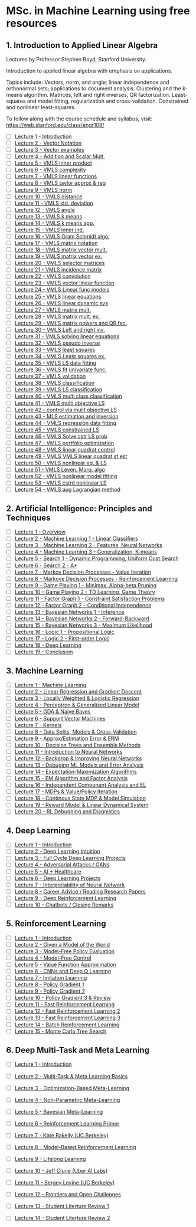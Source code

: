 # MSc. in Machine Learning using free resources

## 1. Introduction to Applied Linear Algebra
Lectures by Professor Stephen Boyd, Stanford University.

Introduction to applied linear algebra with emphasis on applications. 

Topics include: Vectors, norm, and angle; linear independence and orthonormal sets; applications to document analysis. Clustering and the k-means algorithm. Matrices, left and right inverses, QR factorization. Least-squares and model fitting, regularization and cross-validation. Constrained and nonlinear least-squares.

To follow along with the course schedule and syllabus, visit: https://web.stanford.edu/class/engr108/

- [ ] [Lecture 1 - Introduction](https://www.youtube.com/watch?v=oR6G1MUMveE&list=PLoROMvodv4rMz-WbFQtNUsUElIh2cPmN9&index=1) 
- [ ] [Lecture 2 - Vector Notation](https://www.youtube.com/watch?v=vVspolIKPgc&list=PLoROMvodv4rMz-WbFQtNUsUElIh2cPmN9&index=2)
- [ ] [Lecture 3 - Vector examples](https://www.youtube.com/watch?v=wlPiJZ1DQjs&list=PLoROMvodv4rMz-WbFQtNUsUElIh2cPmN9&index=3)
- [ ] [Lecture 4 - Addition and Scalar Mult.](https://www.youtube.com/watch?v=Ih3rIcBnnSg&list=PLoROMvodv4rMz-WbFQtNUsUElIh2cPmN9&index=4)
- [ ] [Lecture 5 - VMLS inner product](https://www.youtube.com/watch?v=YiCAeeBEo50&list=PLoROMvodv4rMz-WbFQtNUsUElIh2cPmN9&index=5)
- [ ] [Lecture 6 - VMLS complexity](https://www.youtube.com/watch?v=wqcknO3fArY&list=PLoROMvodv4rMz-WbFQtNUsUElIh2cPmN9&index=6)
- [ ] [Lecture 7 - VMLS linear functions](https://www.youtube.com/watch?v=0rOEhJlNzhs&list=PLoROMvodv4rMz-WbFQtNUsUElIh2cPmN9&index=7)
- [ ] [Lecture 8 - VMLS taylor approx & reg](https://www.youtube.com/watch?v=H0jR5nqueWk&list=PLoROMvodv4rMz-WbFQtNUsUElIh2cPmN9&index=8)
- [ ] [Lecture 9 - VMLS norm](https://www.youtube.com/watch?v=odR39SYhUH0&list=PLoROMvodv4rMz-WbFQtNUsUElIh2cPmN9&index=9)
- [ ] [Lecture 10 - VMLS distance](https://www.youtube.com/watch?v=w77MlgsylqY&list=PLoROMvodv4rMz-WbFQtNUsUElIh2cPmN9&index=10)
- [ ] [Lecture 11 - VMLS std. deviation](https://www.youtube.com/watch?v=Gdl92kGR8Ho&list=PLoROMvodv4rMz-WbFQtNUsUElIh2cPmN9&index=11)
- [ ] [Lecture 12 - VMLS angle](https://www.youtube.com/watch?v=4shS22XxZYw&list=PLoROMvodv4rMz-WbFQtNUsUElIh2cPmN9&index=12)
- [ ] [Lecture 13 - VMLS k means](https://www.youtube.com/watch?v=liaZ_SCuE1w&list=PLoROMvodv4rMz-WbFQtNUsUElIh2cPmN9&index=13)
- [ ] [Lecture 14 - VMLS k means app.](https://www.youtube.com/watch?v=a4GjONqojzM&list=PLoROMvodv4rMz-WbFQtNUsUElIh2cPmN9&index=14)
- [ ] [Lecture 15 - VMLS inner ind.](https://www.youtube.com/watch?v=RikEADik56Q&list=PLoROMvodv4rMz-WbFQtNUsUElIh2cPmN9&index=15)
- [ ] [Lecture 16 - VMLS Gram Schmidt algo.](https://www.youtube.com/watch?v=IZhpqYeKZEM&list=PLoROMvodv4rMz-WbFQtNUsUElIh2cPmN9&index=16)
- [ ] [Lecture 17 - VMLS matrix notation](https://www.youtube.com/watch?v=dTeN9ypsVTU&list=PLoROMvodv4rMz-WbFQtNUsUElIh2cPmN9&index=17)
- [ ] [Lecture 18 - VMLS matrix vector mult.](https://www.youtube.com/watch?v=1_LEoD33gC0&list=PLoROMvodv4rMz-WbFQtNUsUElIh2cPmN9&index=18)
- [ ] [Lecture 19 - VMLS matrix vector ex.](https://www.youtube.com/watch?v=JbtNJM1hM_4&list=PLoROMvodv4rMz-WbFQtNUsUElIh2cPmN9&index=19)
- [ ] [Lecture 20 - VMLS selector matrices](https://www.youtube.com/watch?v=jXN50fuRSqE&list=PLoROMvodv4rMz-WbFQtNUsUElIh2cPmN9&index=20)
- [ ] [Lecture 21 - VMLS incidence matrix](https://www.youtube.com/watch?v=v7CH2ry-vrQ&list=PLoROMvodv4rMz-WbFQtNUsUElIh2cPmN9&index=21)
- [ ] [Lecture 22 - VMLS convolution](https://www.youtube.com/watch?v=kTg0vKppOl8&list=PLoROMvodv4rMz-WbFQtNUsUElIh2cPmN9&index=22)
- [ ] [Lecture 23 - VMLS vector linear function](https://www.youtube.com/watch?v=tQ3nrT6cZGE&list=PLoROMvodv4rMz-WbFQtNUsUElIh2cPmN9&index=23)
- [ ] [Lecture 24 - VMLS Linear func models](https://www.youtube.com/watch?v=8SD2zRNWQcU&list=PLoROMvodv4rMz-WbFQtNUsUElIh2cPmN9&index=24)
- [ ] [Lecture 25 - VMLS linear equations](https://www.youtube.com/watch?v=6zWKMTVGkgQ&list=PLoROMvodv4rMz-WbFQtNUsUElIh2cPmN9&index=25)
- [ ] [Lecture 26 - VMLS linear dynamic sys](https://www.youtube.com/watch?v=NS0jvPLtgGc&list=PLoROMvodv4rMz-WbFQtNUsUElIh2cPmN9&index=26)
- [ ] [Lecture 27 - VMLS matrix mult.](https://www.youtube.com/watch?v=t-G9n2uCa4k&list=PLoROMvodv4rMz-WbFQtNUsUElIh2cPmN9&index=27)
- [ ] [Lecture 28 - VMLS matrix mult. ex.](https://www.youtube.com/watch?v=NZfWiVuRMnI&list=PLoROMvodv4rMz-WbFQtNUsUElIh2cPmN9&index=28)
- [ ] [Lecture 29 - VMLS matrix powers and QR fac.](https://www.youtube.com/watch?v=vDCZpK96k7k&list=PLoROMvodv4rMz-WbFQtNUsUElIh2cPmN9&index=29)
- [ ] [Lecture 30 - VMLS Left and right inv.](https://www.youtube.com/watch?v=WFx4oV2JcRM&list=PLoROMvodv4rMz-WbFQtNUsUElIh2cPmN9&index=30)
- [ ] [Lecture 31 - VMLS solving linear equations](https://www.youtube.com/watch?v=lWEJPWFIgtw&list=PLoROMvodv4rMz-WbFQtNUsUElIh2cPmN9&index=31)
- [ ] [Lecture 32 - VMLS pseudo inverse](https://www.youtube.com/watch?v=R69sATXr1lM&list=PLoROMvodv4rMz-WbFQtNUsUElIh2cPmN9&index=32)
- [ ] [Lecture 33 - VMLS least squares](https://www.youtube.com/watch?v=q7tuWtK2wWY&list=PLoROMvodv4rMz-WbFQtNUsUElIh2cPmN9&index=33)
- [ ] [Lecture 34 - VMLS Least squares ex.](https://www.youtube.com/watch?v=5XhCN-44ua0&list=PLoROMvodv4rMz-WbFQtNUsUElIh2cPmN9&index=34)
- [ ] [Lecture 35 - VMLS LS data fitting](https://www.youtube.com/watch?v=1UssEuFDxd4&list=PLoROMvodv4rMz-WbFQtNUsUElIh2cPmN9&index=35)
- [ ] [Lecture 36 - VMLS fit univariate func.](https://www.youtube.com/watch?v=R6sObXmPqXw&list=PLoROMvodv4rMz-WbFQtNUsUElIh2cPmN9&index=36)
- [ ] [Lecture 37 - VMLS validation](https://www.youtube.com/watch?v=SaERMg6BhWk&list=PLoROMvodv4rMz-WbFQtNUsUElIh2cPmN9&index=37)
- [ ] [Lecture 38 - VMLS classification](https://www.youtube.com/watch?v=3LGyi_9Yn8s&list=PLoROMvodv4rMz-WbFQtNUsUElIh2cPmN9&index=38)
- [ ] [Lecture 39 - VMLS LS classification](https://www.youtube.com/watch?v=J-xhBfJn1mw&list=PLoROMvodv4rMz-WbFQtNUsUElIh2cPmN9&index=39)
- [ ] [Lecture 40 - VMLS multi class classification](https://www.youtube.com/watch?v=WaOr_4M8yfE&list=PLoROMvodv4rMz-WbFQtNUsUElIh2cPmN9&index=40)
- [ ] [Lecture 41 - VMLS multi objective LS](https://www.youtube.com/watch?v=p18I80UDjNs&list=PLoROMvodv4rMz-WbFQtNUsUElIh2cPmN9&index=41)
- [ ] [Lecture 42 - control via mulit objective LS](https://www.youtube.com/watch?v=qr9uzoRkYK0&list=PLoROMvodv4rMz-WbFQtNUsUElIh2cPmN9&index=42)
- [ ] [Lecture 43 - MLS estimation and inversion](https://www.youtube.com/watch?v=y44HXBjCZ0Q&list=PLoROMvodv4rMz-WbFQtNUsUElIh2cPmN9&index=43)
- [ ] [Lecture 44 - VMLS regression data fitting](https://www.youtube.com/watch?v=XTdzAMf0gG0&list=PLoROMvodv4rMz-WbFQtNUsUElIh2cPmN9&index=44)
- [ ] [Lecture 45 - VMLS constrained LS](https://www.youtube.com/watch?v=vOFsja_YmJc&list=PLoROMvodv4rMz-WbFQtNUsUElIh2cPmN9&index=45)
- [ ] [Lecture 46 - VMLS Solve cstr LS prob](https://www.youtube.com/watch?v=maCbeyno_mI&list=PLoROMvodv4rMz-WbFQtNUsUElIh2cPmN9&index=46)
- [ ] [Lecture 47 - VMLS portfolio optimization](https://www.youtube.com/watch?v=fKUea6LCzU8&list=PLoROMvodv4rMz-WbFQtNUsUElIh2cPmN9&index=47)
- [ ] [Lecture 48 - VMLS linear quadrat control](https://www.youtube.com/watch?v=MNqVUDkudYM&list=PLoROMvodv4rMz-WbFQtNUsUElIh2cPmN9&index=48)
- [ ] [Lecture 49 - VMLS VMLS linear quadrat st est](https://www.youtube.com/watch?v=zu2nYmSfY6U&list=PLoROMvodv4rMz-WbFQtNUsUElIh2cPmN9&index=49)
- [ ] [Lecture 50 - VMLS nonlinear eq. & LS](https://www.youtube.com/watch?v=nK6uSzKQlEs&list=PLoROMvodv4rMz-WbFQtNUsUElIh2cPmN9&index=50)
- [ ] [Lecture 51 - VMLS Leven. Marq. algo](https://www.youtube.com/watch?v=UQsOyMj9lnI&list=PLoROMvodv4rMz-WbFQtNUsUElIh2cPmN9&index=51)
- [ ] [Lecture 52 - VMLS nonlinear model fitting](https://www.youtube.com/watch?v=W0mamVcppBA&list=PLoROMvodv4rMz-WbFQtNUsUElIh2cPmN9&index=52)
- [ ] [Lecture 53 - VMLS cstrd nonlinear LS](https://www.youtube.com/watch?v=SM_ZieyKicU&list=PLoROMvodv4rMz-WbFQtNUsUElIh2cPmN9&index=53)
- [ ] [Lecture 54 - VMLS aug Lagrangian method](https://www.youtube.com/watch?v=00njRSL8WNQ&list=PLoROMvodv4rMz-WbFQtNUsUElIh2cPmN9&index=54) 

## 2. Artificial Intelligence: Principles and Techniques

- [ ] [Lecture 1 - Overview](https://www.youtube.com/watch?v=J8Eh7RqggsU&list=PLoROMvodv4rO1NB9TD4iUZ3qghGEGtqNX&index=1)
- [ ] [Lecture 2 - Machine Learning 1 - Linear Classifiers](https://www.youtube.com/watch?v=zrT2qETJilw&list=PLoROMvodv4rO1NB9TD4iUZ3qghGEGtqNX&index=2)
- [ ] [Lecture 3 - Machine Learning 2 - Features, Neural Networks](https://www.youtube.com/watch?v=BRgKyNdD9qU&list=PLoROMvodv4rO1NB9TD4iUZ3qghGEGtqNX&index=3)
- [ ] [Lecture 4 - Machine Learning 3 - Generalization, K-means](https://www.youtube.com/watch?v=O9vCb30sHBA&list=PLoROMvodv4rO1NB9TD4iUZ3qghGEGtqNX&index=4)
- [ ] [Lecture 5 - Search 1 - Dynamic Programming, Uniform Cost Search](https://www.youtube.com/watch?v=aIsgJJYrlXk&list=PLoROMvodv4rO1NB9TD4iUZ3qghGEGtqNX&index=5)
- [ ] [Lecture 6 - Search 2 - A*](https://www.youtube.com/watch?v=HEs1ZCvLH2s&list=PLoROMvodv4rO1NB9TD4iUZ3qghGEGtqNX&index=6)
- [ ] [Lecture 7 - Markov Decision Processes - Value Iteration](https://www.youtube.com/watch?v=9g32v7bK3Co&list=PLoROMvodv4rO1NB9TD4iUZ3qghGEGtqNX&index=7)
- [ ] [Lecture 8 - Markove Decision Processes - Reinforcement Learning](https://www.youtube.com/watch?v=HpaHTfY52RQ&list=PLoROMvodv4rO1NB9TD4iUZ3qghGEGtqNX&index=8)
- [ ] [Lecture 9 - Game Playing 1 - Minimax, Alpha-beta Pruning](https://www.youtube.com/watch?v=3pU-Hrz_xy4&list=PLoROMvodv4rO1NB9TD4iUZ3qghGEGtqNX&index=9)
- [ ] [Lecture 10 - Game Playing 2 - TD Learning, Game Theory](https://www.youtube.com/watch?v=WoFwXj4p4Sc&list=PLoROMvodv4rO1NB9TD4iUZ3qghGEGtqNX&index=10)
- [ ] [Lecture 11 - Factor Graph 1 - Constraint Satisfaction Problems](https://www.youtube.com/watch?v=Yo-xat4cn8M&list=PLoROMvodv4rO1NB9TD4iUZ3qghGEGtqNX&index=11)
- [ ] [Lecture 12 - Factor Graph 2 - Conditional Independence](https://www.youtube.com/watch?v=o0mKSvbMunA&list=PLoROMvodv4rO1NB9TD4iUZ3qghGEGtqNX&index=12)
- [ ] [Lecture 13 - Bayesian Networks 1 - Inference](https://www.youtube.com/watch?v=U23yuPEACG0&list=PLoROMvodv4rO1NB9TD4iUZ3qghGEGtqNX&index=13)
- [ ] [Lecture 14 - Bayesian Networks 2 - Forward-Backward](https://www.youtube.com/watch?v=GPoj3zfX60g&list=PLoROMvodv4rO1NB9TD4iUZ3qghGEGtqNX&index=14)
- [ ] [Lecture 15 - Bayesian Networks 3 - Maximum Likelihood](https://www.youtube.com/watch?v=Fa-rr6AXMwg&list=PLoROMvodv4rO1NB9TD4iUZ3qghGEGtqNX&index=15)
- [ ] [Lecture 16 - Logic 1 - Propositional Logic](https://www.youtube.com/watch?v=xL0kNw5TudI&list=PLoROMvodv4rO1NB9TD4iUZ3qghGEGtqNX&index=16)
- [ ] [Lecture 17 - Logic 2 - First-order Logic](https://www.youtube.com/watch?v=_Iz83hfkFds&list=PLoROMvodv4rO1NB9TD4iUZ3qghGEGtqNX&index=17)
- [ ] [Lecture 18 - Deep Learning](https://www.youtube.com/watch?v=7v933EUdxzU&list=PLoROMvodv4rO1NB9TD4iUZ3qghGEGtqNX&index=18)
- [ ] [Lecture 19 - Conclusion](https://www.youtube.com/watch?v=a0sqE7y53W8&list=PLoROMvodv4rO1NB9TD4iUZ3qghGEGtqNX&index=19)

## 3. Machine Learning

- [ ] [Lecture 1 - Machine Learning](https://www.youtube.com/watch?v=jGwO_UgTS7I&list=PLoROMvodv4rMiGQp3WXShtMGgzqpfVfbU&index=1)
- [ ] [Lecture 2 - Linear Regression and Gradient Descent](https://www.youtube.com/watch?v=4b4MUYve_U8&list=PLoROMvodv4rMiGQp3WXShtMGgzqpfVfbU&index=2)
- [ ] [Lecture 3 - Locally Weighted & Logistic Regression](https://www.youtube.com/watch?v=het9HFqo1TQ&list=PLoROMvodv4rMiGQp3WXShtMGgzqpfVfbU&index=3)
- [ ] [Lecture 4 - Perceptron & Generalized Linear Model](https://www.youtube.com/watch?v=iZTeva0WSTQ&list=PLoROMvodv4rMiGQp3WXShtMGgzqpfVfbU&index=4)
- [ ] [Lecture 5 - GDA & Naive Bayes](https://www.youtube.com/watch?v=nt63k3bfXS0&list=PLoROMvodv4rMiGQp3WXShtMGgzqpfVfbU&index=5)
- [ ] [Lecture 6 - Support Vector Machines](https://www.youtube.com/watch?v=lDwow4aOrtg&list=PLoROMvodv4rMiGQp3WXShtMGgzqpfVfbU&index=6)
- [ ] [Lecture 7 - Kernels](https://www.youtube.com/watch?v=8NYoQiRANpg&list=PLoROMvodv4rMiGQp3WXShtMGgzqpfVfbU&index=7)
- [ ] [Lecture 8 - Data Splits, Models & Cross-Validation](https://www.youtube.com/watch?v=rjbkWSTjHzM&list=PLoROMvodv4rMiGQp3WXShtMGgzqpfVfbU&index=8)
- [ ] [Lecture 9 - Approx/Estimation Error & ERM](https://www.youtube.com/watch?v=iVOxMcumR4A&list=PLoROMvodv4rMiGQp3WXShtMGgzqpfVfbU&index=9)
- [ ] [Lecture 10 - Decision Trees and Ensemble Methods](https://www.youtube.com/watch?v=wr9gUr-eWdA&list=PLoROMvodv4rMiGQp3WXShtMGgzqpfVfbU&index=10)
- [ ] [Lecture 11 - Introduction to Neural Networks](https://www.youtube.com/watch?v=MfIjxPh6Pys&list=PLoROMvodv4rMiGQp3WXShtMGgzqpfVfbU&index=11)
- [ ] [Lecture 12 - Backprop & Improving Neural Networks](https://www.youtube.com/watch?v=zUazLXZZA2U&list=PLoROMvodv4rMiGQp3WXShtMGgzqpfVfbU&index=12)
- [ ] [Lecture 13 - Debuging ML Models and Error Analysis](https://www.youtube.com/watch?v=ORrStCArmP4&list=PLoROMvodv4rMiGQp3WXShtMGgzqpfVfbU&index=13)
- [ ] [Lecture 14 - Expectation-Maximization Algorithms](https://www.youtube.com/watch?v=rVfZHWTwXSA&list=PLoROMvodv4rMiGQp3WXShtMGgzqpfVfbU&index=14)
- [ ] [Lecture 15 - EM Algorithm and Factor Analysis](https://www.youtube.com/watch?v=tw6cmL5STuY&list=PLoROMvodv4rMiGQp3WXShtMGgzqpfVfbU&index=15)
- [ ] [Lecture 16 - Independent Component Analysis and EL](https://www.youtube.com/watch?v=YQA9lLdLig8&list=PLoROMvodv4rMiGQp3WXShtMGgzqpfVfbU&index=16)
- [ ] [Lecture 17 - MDPs & Value/Policy Iteration](https://www.youtube.com/watch?v=d5gaWTo6kDM&list=PLoROMvodv4rMiGQp3WXShtMGgzqpfVfbU&index=17)
- [ ] [Lecture 18 - Continous State MDP & Model Simulation](https://www.youtube.com/watch?v=QFu5nuc-S0s&list=PLoROMvodv4rMiGQp3WXShtMGgzqpfVfbU&index=18)
- [ ] [Lecture 19 - Reward Model & Linear Dynamical System](https://www.youtube.com/watch?v=0rt2CsEQv6U&list=PLoROMvodv4rMiGQp3WXShtMGgzqpfVfbU&index=19)
- [ ] [Lecture 20 - RL Debugging and Diagnistics](https://www.youtube.com/watch?v=pLhPQynL0tY&list=PLoROMvodv4rMiGQp3WXShtMGgzqpfVfbU&index=20)

## 4. Deep Learning

- [ ] [Lecture 1 - Introduction](https://www.youtube.com/watch?v=PySo_6S4ZAg&list=PLoROMvodv4rOABXSygHTsbvUz4G_YQhOb&index=1)
- [ ] [Lecture 2 - Deep Learning Intuition](https://www.youtube.com/watch?v=AwQHqWyHRpU&list=PLoROMvodv4rOABXSygHTsbvUz4G_YQhOb&index=2)
- [ ] [Lecture 3 - Full Cycle Deep Learning Projects](https://www.youtube.com/watch?v=JUJNGv_sb4Y&list=PLoROMvodv4rOABXSygHTsbvUz4G_YQhOb&index=3)
- [ ] [Lecture 4 - Adversarial Attacks / GANs](https://www.youtube.com/watch?v=ANszao6YQuM&list=PLoROMvodv4rOABXSygHTsbvUz4G_YQhOb&index=4)
- [ ] [Lecture 5 - AI + Healthcare](https://www.youtube.com/watch?v=IM9ANAbufYM&list=PLoROMvodv4rOABXSygHTsbvUz4G_YQhOb&index=5)
- [ ] [Lecture 6 - Deep Learning Projects](https://www.youtube.com/watch?v=G5FNYxbW_Qw&list=PLoROMvodv4rOABXSygHTsbvUz4G_YQhOb&index=6)
- [ ] [Lecture 7 - Interpretability of Neural Network](https://www.youtube.com/watch?v=gCJCgQW_LKc&list=PLoROMvodv4rOABXSygHTsbvUz4G_YQhOb&index=7)
- [ ] [Lecture 8 - Career Advice / Reading Research Papers](https://www.youtube.com/watch?v=733m6qBH-jI&list=PLoROMvodv4rOABXSygHTsbvUz4G_YQhOb&index=8)
- [ ] [Lecture 9 - Deep Reinforcement Learning](https://www.youtube.com/watch?v=NP2XqpgTJyo&list=PLoROMvodv4rOABXSygHTsbvUz4G_YQhOb&index=9)
- [ ] [Lecture 10 - Chatbots / Closing Remarks](https://www.youtube.com/watch?v=IFLstgCNOA4&list=PLoROMvodv4rOABXSygHTsbvUz4G_YQhOb&index=10)

## 5. Reinforcement Learning

- [ ] [Lecture 1 - Introduction](https://www.youtube.com/watch?v=FgzM3zpZ55o&list=PLoROMvodv4rOSOPzutgyCTapiGlY2Nd8u&index=1)
- [ ] [Lecture 2 - Given a Model of the World](https://www.youtube.com/watch?v=E3f2Camj0Is&list=PLoROMvodv4rOSOPzutgyCTapiGlY2Nd8u&index=2)
- [ ] [Lecture 3 - Model-Free Policy Evaluation](https://www.youtube.com/watch?v=dRIhrn8cc9w&list=PLoROMvodv4rOSOPzutgyCTapiGlY2Nd8u&index=3)
- [ ] [Lecture 4 - Model-Free Control](https://www.youtube.com/watch?v=j080VBVGkfQ&list=PLoROMvodv4rOSOPzutgyCTapiGlY2Nd8u&index=4)
- [ ] [Lecture 5 - Value Function Approximation](https://www.youtube.com/watch?v=buptHUzDKcE&list=PLoROMvodv4rOSOPzutgyCTapiGlY2Nd8u&index=5)
- [ ] [Lecture 6 - CNNs and Deep Q Learning](https://www.youtube.com/watch?v=gOV8-bC1_KU&list=PLoROMvodv4rOSOPzutgyCTapiGlY2Nd8u&index=6)
- [ ] [Lecture 7 - Imitation Learning](https://www.youtube.com/watch?v=V7CY68zH6ps&list=PLoROMvodv4rOSOPzutgyCTapiGlY2Nd8u&index=7)
- [ ] [Lecture 8 - Policy Gradient 1](https://www.youtube.com/watch?v=8LEuyYXGQjU&list=PLoROMvodv4rOSOPzutgyCTapiGlY2Nd8u&index=8)
- [ ] [Lecture 9 - Policy Gradient 2](https://www.youtube.com/watch?v=E-_ecpD5PkE&list=PLoROMvodv4rOSOPzutgyCTapiGlY2Nd8u&index=9)
- [ ] [Lecture 10 - Policy Gradient 3 & Review](https://www.youtube.com/watch?v=o_i5F1zGPLs&list=PLoROMvodv4rOSOPzutgyCTapiGlY2Nd8u&index=10)
- [ ] [Lecture 11 - Fast Reinforcement Learning](https://www.youtube.com/watch?v=RN8qpSs8ozY&list=PLoROMvodv4rOSOPzutgyCTapiGlY2Nd8u&index=11)
- [ ] [Lecture 12 - Fast Reinforcement Learning 2](https://www.youtube.com/watch?v=jJ7JbQBTChM&list=PLoROMvodv4rOSOPzutgyCTapiGlY2Nd8u&index=12)
- [ ] [Lecture 13 - Fast Reinforcement Learning 3](https://www.youtube.com/watch?v=Hg_uyWezMM0&list=PLoROMvodv4rOSOPzutgyCTapiGlY2Nd8u&index=13)
- [ ] [Lecture 14 - Batch Reinforcement Learning](https://www.youtube.com/watch?v=zPU1SRHuAW8&list=PLoROMvodv4rOSOPzutgyCTapiGlY2Nd8u&index=14)
- [ ] [Lecture 15 - Monte Carlo Tree Search](https://www.youtube.com/watch?v=vDF1BYWhqL8&list=PLoROMvodv4rOSOPzutgyCTapiGlY2Nd8u&index=15)

## 6. Deep Multi-Task and Meta Learning

- [ ] [Lecture 1 - Introduction](https://www.youtube.com/watch?v=0rZtSwNOTQo&list=PLoROMvodv4rMC6zfYmnD7UG3LVvwaITY5&index=1)
- [ ] [Lecture 2 - Multi-Task & Meta Learning Basics](https://www.youtube.com/watch?v=6stKGH6zI8g&list=PLoROMvodv4rMC6zfYmnD7UG3LVvwaITY5&index=2)
- [ ] [Lecture 3 - Optimization-Based Meta-Learning](https://www.youtube.com/watch?v=v7otSgpTc0Q&list=PLoROMvodv4rMC6zfYmnD7UG3LVvwaITY5&index=3)
- [ ] [Lecture 4 - Non-Parametric Meta-Learning](https://www.youtube.com/watch?v=bc-6tzTyYcM&list=PLoROMvodv4rMC6zfYmnD7UG3LVvwaITY5&index=4)
- [ ] [Lecture 5 - Bayesian Meta-Learning](https://www.youtube.com/watch?v=QY8JXpnllb0&list=PLoROMvodv4rMC6zfYmnD7UG3LVvwaITY5&index=5)
- [ ] [Lecture 6 - Reinforcement Learning Primer](https://www.youtube.com/watch?v=UPT4Rndftc8&list=PLoROMvodv4rMC6zfYmnD7UG3LVvwaITY5&index=6)
- [ ] [Lecture 7 - Kate Rakelly (UC Berkeley)](https://www.youtube.com/watch?v=k6rL4wzykGA&list=PLoROMvodv4rMC6zfYmnD7UG3LVvwaITY5&index=7)
- [ ] [Lecture 8 - Model-Based Reinforcement Learning](https://www.youtube.com/watch?v=NBjcWPcCccA&list=PLoROMvodv4rMC6zfYmnD7UG3LVvwaITY5&index=8)
- [ ] [Lecture 9 - Lifelong Learning](https://www.youtube.com/watch?v=c6VpDHoUIjQ&list=PLoROMvodv4rMC6zfYmnD7UG3LVvwaITY5&index=9)
- [ ] [Lecture 10 - Jeff Clune (Uber AI Labs)](https://www.youtube.com/watch?v=cZUdaqTC1TA&list=PLoROMvodv4rMC6zfYmnD7UG3LVvwaITY5&index=10)
- [ ] [Lecture 11 - Sergey Levine (UC Berkeley)](https://www.youtube.com/watch?v=uPhvBxjiFE4&list=PLoROMvodv4rMC6zfYmnD7UG3LVvwaITY5&index=11)
- [ ] [Lecture 12 - Frontiers and Open Challenges](https://www.youtube.com/watch?v=o8CLDEAGXGo&list=PLoROMvodv4rMC6zfYmnD7UG3LVvwaITY5&index=12)
- [ ] [Lecture 13 - Student Literture Review 1](https://www.youtube.com/watch?v=GRtCXZkpyRo&list=PLoROMvodv4rMC6zfYmnD7UG3LVvwaITY5&index=13)
- [ ] [Lecture 14 - Student Literture Review 2](https://www.youtube.com/watch?v=huLXoPSXSx8&list=PLoROMvodv4rMC6zfYmnD7UG3LVvwaITY5&index=14)

